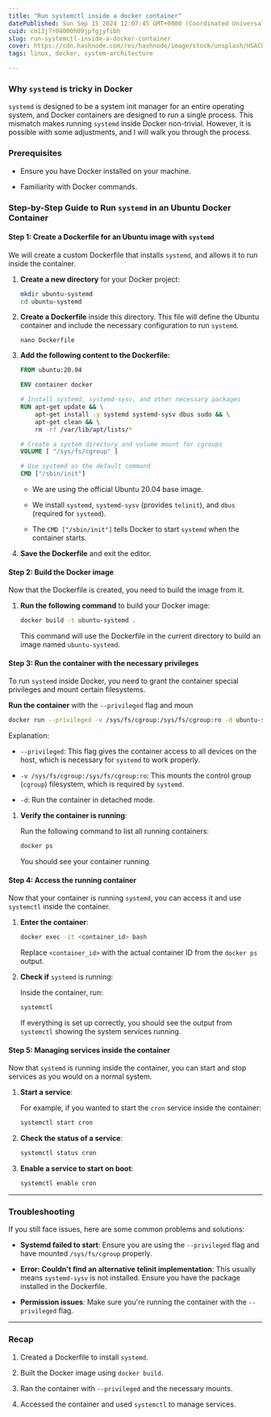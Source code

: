 ```yaml
---
title: "Run systemctl inside a docker container"
datePublished: Sun Sep 15 2024 12:07:45 GMT+0000 (Coordinated Universal Time)
cuid: cm13j7r04000h09jpfgjyfibh
slug: run-systemctl-inside-a-docker-container
cover: https://cdn.hashnode.com/res/hashnode/image/stock/unsplash/HSACbYjZsqQ/upload/732523e86a5599c92820669b3e02921a.jpeg
tags: linux, docker, system-architecture

---
```


### Why `systemd` is tricky in Docker

`systemd` is designed to be a system init manager for an entire operating system, and Docker containers are designed to run a single process. This mismatch makes running `systemd` inside Docker non-trivial. However, it is possible with some adjustments, and I will walk you through the process.

### Prerequisites

* Ensure you have Docker installed on your machine.
    
* Familiarity with Docker commands.
    

### Step-by-Step Guide to Run `systemd` in an Ubuntu Docker Container

#### Step 1: Create a Dockerfile for an Ubuntu image with `systemd`

We will create a custom Dockerfile that installs `systemd`, and allows it to run inside the container.

1. **Create a new directory** for your Docker project:
    
    ```bash
    mkdir ubuntu-systemd
    cd ubuntu-systemd
    ```
    
2. **Create a Dockerfile** inside this directory. This file will define the Ubuntu container and include the necessary configuration to run `systemd`.
    
    ```
    nano Dockerfile
    ```
    
3. **Add the following content to the Dockerfile:**
    
    ```dockerfile
    FROM ubuntu:20.04
    
    ENV container docker
    
    # Install systemd, systemd-sysv, and other necessary packages
    RUN apt-get update && \
        apt-get install -y systemd systemd-sysv dbus sudo && \
        apt-get clean && \
        rm -rf /var/lib/apt/lists/*
    
    # Create a system directory and volume mount for cgroups
    VOLUME [ "/sys/fs/cgroup" ]
    
    # Use systemd as the default command
    CMD ["/sbin/init"]
    ```
    
    * We are using the official Ubuntu 20.04 base image.
        
    * We install `systemd`, `systemd-sysv` (provides `telinit`), and `dbus` (required for `systemd`).
        
    * The `CMD ["/sbin/init"]` tells Docker to start `systemd` when the container starts.
        
4. **Save the Dockerfile** and exit the editor.
    

#### Step 2: Build the Docker image

Now that the Dockerfile is created, you need to build the image from it.

1. **Run the following command** to build your Docker image:
    
    ```bash
    docker build -t ubuntu-systemd .
    ```
    
    This command will use the Dockerfile in the current directory to build an image named `ubuntu-systemd`.
    

#### Step 3: Run the container with the necessary privileges

To run `systemd` inside Docker, you need to grant the container special privileges and mount certain filesystems.

**Run the container** with the `--privileged` flag and moun

```bash
docker run --privileged -v /sys/fs/cgroup:/sys/fs/cgroup:ro -d ubuntu-systemd
```

Explanation:

* `--privileged`: This flag gives the container access to all devices on the host, which is necessary for `systemd` to work properly.
    
* `-v /sys/fs/cgroup:/sys/fs/cgroup:ro`: This mounts the control group (`cgroup`) filesystem, which is required by `systemd`.
    
* `-d`: Run the container in detached mode.
    

1. **Verify the container is running**:
    
    Run the following command to list all running containers:
    
    ```bash
    docker ps
    ```
    
    You should see your container running.
    

#### Step 4: Access the running container

Now that your container is running `systemd`, you can access it and use `systemctl` inside the container.

1. **Enter the container**:
    
    ```bash
    docker exec -it <container_id> bash
    ```
    
    Replace `<container_id>` with the actual container ID from the `docker ps` output.
    
2. **Check if** `systemd` is running:
    
    Inside the container, run:
    
    ```bash
    systemctl
    ```
    
    If everything is set up correctly, you should see the output from `systemctl` showing the system services running.
    

#### Step 5: Managing services inside the container

Now that `systemd` is running inside the container, you can start and stop services as you would on a normal system.

1. **Start a service**:
    
    For example, if you wanted to start the `cron` service inside the container:
    
    ```bash
    systemctl start cron
    ```
    
2. **Check the status of a service**:
    
    ```bash
    systemctl status cron
    ```
    
3. **Enable a service to start on boot**:
    
    ```bash
    systemctl enable cron
    ```
    

---

### Troubleshooting

If you still face issues, here are some common problems and solutions:

* **Systemd failed to start**: Ensure you are using the `--privileged` flag and have mounted `/sys/fs/cgroup` properly.
    
* **Error: Couldn't find an alternative telinit implementation**: This usually means `systemd-sysv` is not installed. Ensure you have the package installed in the Dockerfile.
    
* **Permission issues**: Make sure you're running the container with the `--privileged` flag.
    

---

### Recap

1. Created a Dockerfile to install `systemd`.
    
2. Built the Docker image using `docker build`.
    
3. Ran the container with `--privileged` and the necessary mounts.
    
4. Accessed the container and used `systemctl` to manage services.